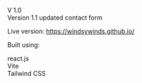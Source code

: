 V 1.0   
Version 1.1 updated contact form   

Live version: https://windsywinds.github.io/   

Built using:  
  
  react.js  
  Vite   
  Tailwind CSS  
